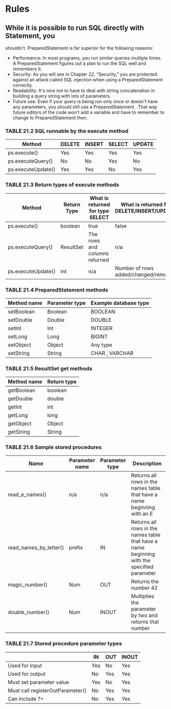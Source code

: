 # Rules

## While it is possible to run SQL directly with Statement, you
shouldn't. PreparedStatement is far superior for the following
reasons:

- Performance: In most programs, you run similar queries multiple times. A PreparedStatement figures out a plan to run the SQL well and remembers it.
- Security: As you will see in Chapter 22, “Security,” you are protected against an attack called SQL injection when using a PreparedStatement correctly.
- Readability: It's nice not to have to deal with string concatenation in building a query string with lots of parameters.
- Future use: Even if your query is being run only once or doesn't have any parameters, you should still use a PreparedStatement . That way future editors of the code won't add a variable and have to remember to change to PreparedStatement then.


### TABLE 21.2 SQL runnable by the execute method
| Method             | DELETE | INSERT | SELECT | UPDATE |
|--------------------|--------|--------|--------|--------|
| ps.execute()       | Yes    | Yes    | Yes    | Yes    |
| ps.executeQuery()  | No     | No     | Yes    | No     |
| ps.executeUpdate() | Yes    | Yes    | No     | Yes    |


### TABLE 21.3 Return types of execute methods
| Method             | Return Type | What is returned for type SELECT | What is returned for DELETE/INSERT/UPDATE |
|--------------------|-------------|----------------------------------|-------------------------------------------|
| ps.execute()       | boolean     | true                             | false                                     |
| ps.executeQuery()  | ResultSet   | The rows and columns returned    | n/a                                       |
| ps.executeUpdate() | int         | n/a                              | Number of rows added/changed/removed      |
 

### TABLE 21.4 PreparedStatement methods
| Method name | Parameter type | Example database type |
|-------------|----------------|-----------------------|
| setBoolean  | Boolean        | BOOLEAN               |
| setDouble   | Double         | DOUBLE                |
| setInt      | Int            | INTEGER               |
| setLong     | Long           | BIGINT                |
| setObject   | Object         | Any type              |
| setString   | String         | CHAR , VARCHAR        |


### TABLE 21.5 ResultSet get methods
| Method name | Return type |
|-------------|-------------|
| getBoolean  | boolean     |
| getDouble   | double      |
| getInt      | int         |
| getLong     | long        |
| getObject   | Object      |
| getString   | String      |


### TABLE 21.6 Sample stored procedures
| Name                   | Parameter name | Parameter type | Description                                                                                 |
|------------------------|----------------|----------------|---------------------------------------------------------------------------------------------|
| read_e_names()         | n/a            | n/a            | Returns all rows in the names table that have a name beginning with an E                    |
| read_names_by_letter() | prefix         | IN             | Returns all rows in the names table that have a name beginning with the specified parameter |
| magic_number()         | Num            | OUT            | Returns the number 42                                                                       |
| double_number()        | Num            | INOUT          | Multiplies the parameter by two and returns that number                                     |


### TABLE 21.7 Stored procedure parameter types
|                                  | IN  | OUT | INOUT |
|----------------------------------|-----|-----|-------|
| Used for input                   | Yes | No  | Yes   |
| Used for output                  | No  | Yes | Yes   |
| Must set parameter value         | Yes | No  | Yes   |
| Must call registerOutParameter() | No  | Yes | Yes   |
| Can include ?=                   | No  | Yes | Yes   |











